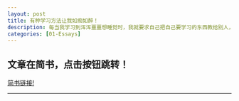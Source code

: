 ```yaml
---
layout: post
title: 有种学习方法让我如痴如醉！
description: 每当我学习到浑浑噩噩想睡觉时，我就要求自己把自己要学习的东西教给别人，于是乎，我立马精神抖擞，使尽浑身解数去学习它。
categories: [01-Essays]
---
```


## 文章在简书，点击按钮跳转！
<a class="btn btn-default" href= "https://www.jianshu.com/p/a0f4cc851801">简书链接!</a>

---
